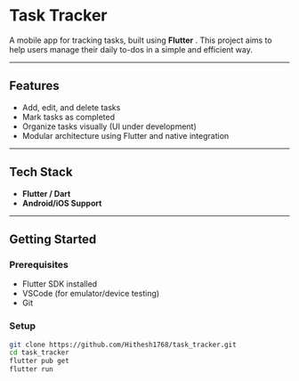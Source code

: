 #  Task Tracker

A mobile app for tracking tasks, built using **Flutter** . This project aims to help users manage their daily to-dos in a simple and efficient way.

---

##   Features

- Add, edit, and delete tasks  
- Mark tasks as completed  
- Organize tasks visually (UI under development)  
- Modular architecture using Flutter and native integration

---

##  Tech Stack

- **Flutter / Dart**
- **Android/iOS Support**

---

##  Getting Started

### Prerequisites

- Flutter SDK installed
- VSCode (for emulator/device testing)
- Git

### Setup

```bash
git clone https://github.com/Hithesh1768/task_tracker.git
cd task_tracker
flutter pub get
flutter run
